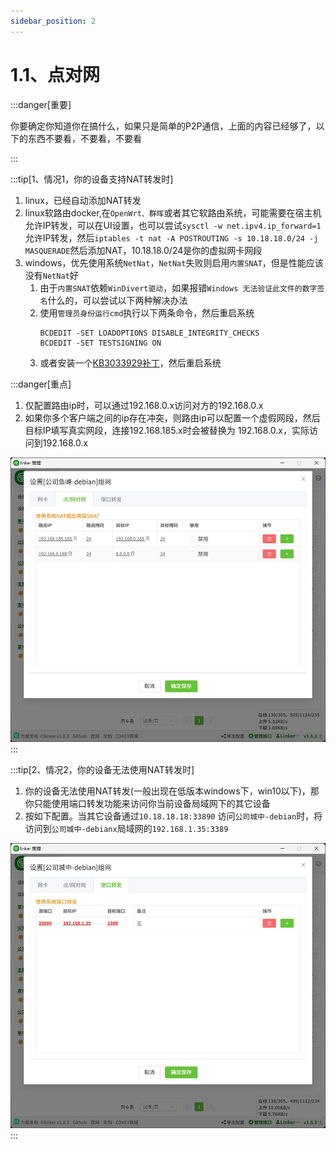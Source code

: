 ```yaml
---
sidebar_position: 2
---
```


# 1.1、点对网

:::danger[重要]

你要确定你知道你在搞什么，如果只是简单的P2P通信，上面的内容已经够了，以下的东西不要看，不要看，不要看

:::

:::tip[1、情况1，你的设备支持NAT转发时]

1. linux，已经自动添加NAT转发
2. linux软路由docker,在`OpenWrt、群晖`或者其它软路由系统，可能需要在宿主机允许IP转发，可以在UI设置，也可以尝试`sysctl -w net.ipv4.ip_forward=1`允许IP转发，然后`iptables -t nat -A POSTROUTING -s 10.18.18.0/24 -j MASQUERADE`然后添加NAT，10.18.18.0/24是你的虚拟网卡网段
3. windows，优先使用系统`NetNat`，`NetNat`失败则启用`内置SNAT`，但是性能应该没有`NetNat`好
    1. 由于`内置SNAT`依赖`WinDivert驱动`，如果报错`Windows 无法验证此文件的数字签名`什么的，可以尝试以下两种解决办法
    2. 使用`管理员身份运行cmd`执行以下两条命令，然后重启系统
        ```
        BCDEDIT -SET LOADOPTIONS DISABLE_INTEGRITY_CHECKS
        BCDEDIT -SET TESTSIGNING ON
        ```
    3. 或者安装一个<a href="https://www.microsoft.com/zh-cn/download/details.aspx?id=46148" target="_blank">KB3033929补丁</a>，然后重启系统

:::danger[重点]
1. 仅配置路由ip时，可以通过192.168.0.x访问对方的192.168.0.x
2. 如果你多个客户端之间的ip存在冲突，则路由ip可以配置一个虚假网段，然后目标IP填写真实网段，连接192.168.185.x时会被替换为 192.168.0.x，实际访问到192.168.0.x

![Docusaurus Plushie](./img/tuntap3.jpg)
:::


:::tip[2、情况2，你的设备无法使用NAT转发时]

1. 你的设备无法使用NAT转发(一般出现在低版本windows下，win10以下)，那你只能使用端口转发功能来访问你当前设备局域网下的其它设备
2. 按如下配置。当其它设备通过`10.18.18.18:33890` 访问`公司城中-debian`时，将访问到`公司城中-debianx`局域网的`192.168.1.35:3389`

![Docusaurus Plushie](./img/tuntap4.jpg)
:::

